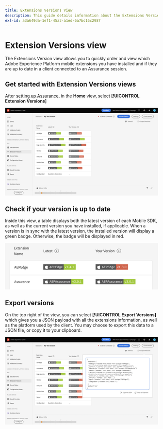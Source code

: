 ```yaml
---
title: Extensions Versions View
description: This guide details information about the Extensions Versions view in Adobe Experience Platform Assurance.
exl-id: a3a649da-1ef1-45a3-a1ed-6a7bc16c2987
---
```

# Extension Versions view

The Extensions Version view allows you to quickly order and view which Adobe Experience Platform mobile extensions you have installed and if they are up to date in a client connected to an Assurance session.

## Get started with Extension Versions views

After [setting up Assurance](../tutorials/implement-assurance.md), in the **Home** view, select **[!UICONTROL Extension Versions]**

![Extension Versions](./images/versions/versions-extension.png)

## Check if your version is up to date

Inside this view, a table displays both the latest version of each Mobile SDK, as well as the current version you have installed, if applicable. When a version is in sync with the latest version, the installed version will display a green badge. Otherwise, the badge will be displayed in red.

![Extension Versions Comparison](./images/versions/versions-extension-version.png)

## Export versions

On the top right of the view, you can select **[!UICONTROL Export Versions]** which gives you a JSON payload with all the extensions information, as well as the platform used by the client. You may choose to export this data to a JSON file, or copy it to your clipboard.

![Extension Versions Export](./images/versions/versions-extension-export.png)
